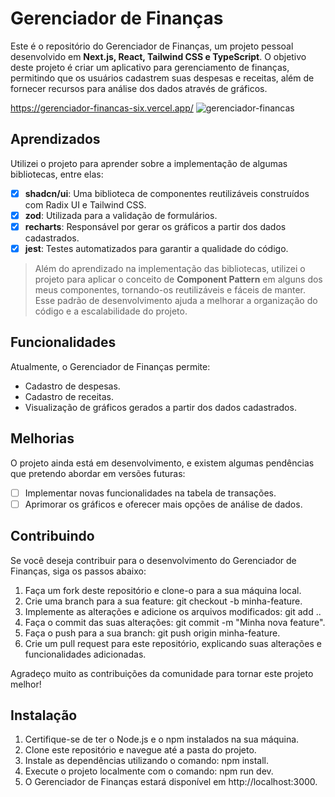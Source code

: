 # Gerenciador de Finanças

Este é o repositório do Gerenciador de Finanças, um projeto pessoal desenvolvido em **Next.js, React, Tailwind CSS e TypeScript**. O objetivo deste projeto é criar um aplicativo para gerenciamento de finanças, permitindo que os usuários cadastrem suas despesas e receitas, além de fornecer recursos para análise dos dados através de gráficos.

https://gerenciador-financas-six.vercel.app/
![gerenciador-financas](https://github.com/kellcrivelaroo/gerenciador-financas/assets/133979933/3e208cd0-8496-4bd7-91dd-0dc01719a5a2)

## Aprendizados

Utilizei o projeto para aprender sobre a implementação de algumas bibliotecas, entre elas:

- [x] **shadcn/ui**: Uma biblioteca de componentes reutilizáveis construídos com Radix UI e Tailwind CSS.
- [x] **zod**: Utilizada para a validação de formulários.
- [x] **recharts**: Responsável por gerar os gráficos a partir dos dados cadastrados.
- [x] **jest**: Testes automatizados para garantir a qualidade do código.

> Além do aprendizado na implementação das bibliotecas, utilizei o projeto para aplicar o conceito de **Component Pattern** em alguns dos meus componentes, tornando-os reutilizáveis e fáceis de manter. Esse padrão de desenvolvimento ajuda a melhorar a organização do código e a escalabilidade do projeto.

## Funcionalidades

Atualmente, o Gerenciador de Finanças permite:

- Cadastro de despesas.
- Cadastro de receitas.
- Visualização de gráficos gerados a partir dos dados cadastrados.

## Melhorias

O projeto ainda está em desenvolvimento, e existem algumas pendências que pretendo abordar em versões futuras:

- [ ] Implementar novas funcionalidades na tabela de transações.
- [ ] Aprimorar os gráficos e oferecer mais opções de análise de dados.

## Contribuindo

Se você deseja contribuir para o desenvolvimento do Gerenciador de Finanças, siga os passos abaixo:

1. Faça um fork deste repositório e clone-o para a sua máquina local.
2. Crie uma branch para a sua feature: git checkout -b minha-feature.
3. Implemente as alterações e adicione os arquivos modificados: git add ..
4. Faça o commit das suas alterações: git commit -m "Minha nova feature".
5. Faça o push para a sua branch: git push origin minha-feature.
6. Crie um pull request para este repositório, explicando suas alterações e funcionalidades adicionadas.

Agradeço muito as contribuições da comunidade para tornar este projeto melhor!

## Instalação

1. Certifique-se de ter o Node.js e o npm instalados na sua máquina.
2. Clone este repositório e navegue até a pasta do projeto.
3. Instale as dependências utilizando o comando: npm install.
4. Execute o projeto localmente com o comando: npm run dev.
5. O Gerenciador de Finanças estará disponível em http://localhost:3000.
